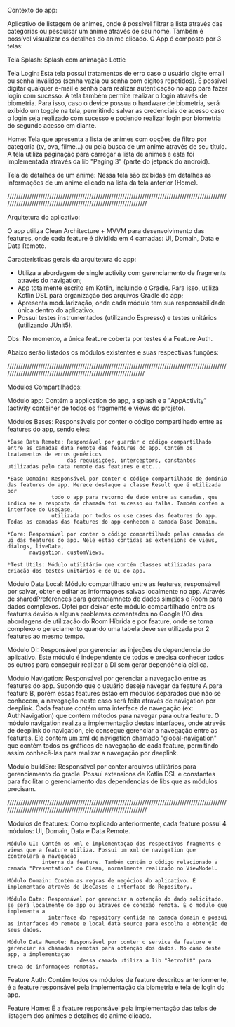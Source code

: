 Contexto do app:

Aplicativo de listagem de animes, onde é possível filtrar a lista através das categorias ou pesquisar um anime através de seu nome. Também é possível visualizar os
detalhes do anime clicado. O App é composto por 3 telas:

Tela Splash: Splash com animação Lottie

Tela Login: Esta tela possui tratamentos de erro caso o usuário digite email ou senha inválidos (senha vazia ou senha com dígitos repetidos). É
possível digitar qualquer e-mail e senha para realizar autenticação no app para fazer login com sucesso. A tela também permite realizar o login
através de biometria. Para isso, caso o device possua o hardware de biometria, será exibido um toggle na tela, permitindo salvar as credenciais de
acesso caso o login seja realizado com sucesso e podendo realizar login por biometria do segundo acesso em diante.

Home: Tela que apresenta a lista de animes com opções de filtro por categoria (tv, ova, filme...) ou pela busca de um anime através de seu título. A
tela utiliza paginação para carregar a lista de animes e esta foi implementada através da lib "Paging 3" (parte do jetpack do android).

Tela de detalhes de um anime: Nessa tela são exibidas em detalhes as informações de um anime clicado na lista da tela anterior (Home).

//////////////////////////////////////////////////////////////////////////////////////////////////////////////////////////////////////////////////////////////////

Arquitetura do aplicativo:

O app utiliza Clean Architecture + MVVM para desenvolvimento das features, onde cada feature é dividida em 4 camadas: UI, Domain, Data e Data Remote.

Características gerais da arquitetura do app:

* Utiliza a abordagem de single activity com gerenciamento de fragments através do navigation;
* App totalmente escrito em Kotlin, incluindo o Gradle. Para isso, utiliza Kotlin DSL para organização dos arquivos Gradle do app;
* Apresenta modularização, onde cada módulo tem sua responsabilidade única dentro do aplicativo.
* Possui testes instrumentados (utilizando Espresso) e testes unitários (utilizando JUnit5).

Obs: No momento, a única feature coberta por testes é a Feature Auth.

Abaixo serão listados os módulos existentes e suas respectivas funções:

/////////////////////////////////////////////////////////////////////////////////////////////////////////////////////////////////////////////////////////////////

Módulos Compartilhados:

Módulo app: Contém a application do app, a splash e a "AppActivity" (activity conteiner de todos os fragments e views do projeto).

Módulos Bases: Responsáveis por conter o código compartilhado entre as features do app, sendo eles:

    *Base Data Remote: Responsável por guardar o código compartilhado entre as camadas data remote das features do app. Contém os tratamentos de erros genéricos 
                       das requisições, interceptors, constantes utilizadas pelo data remote das features e etc...
      
    *Base Domain: Responsável por conter o código compartilhado de domínio das features do app. Merece destaque a classe Result que é utilizada por
                  todo o app para retorno de dado entre as camadas, que indica se a resposta da chamada foi sucesso ou falha. Também contém a interface do UseCase,
                  utilizada por todos os use cases das features do app. Todas as camadas das features do app conhecem a camada Base Domain.
                  
    *Core: Responsável por conter o código compartilhado pelas camadas de ui das features do app. Nele estão contidas as extensions de views, dialogs, liveData,
           navigation, customViews.
           
    *Test Utils: Módulo utilitário que contém classes utilizadas para criação dos testes unitários e de UI do app.

Módulo Data Local: Módulo compartilhado entre as features, responsável por salvar, obter e editar as informaçoes salvas localmente no app. Através de
sharedPreferences para gerenciamneto de dados simples e Room para dados complexos. Optei por deixar este módulo compartilhado entre as features devido
a alguns problemas comentados no Google I/O das abordagens de utilização do Room Híbrida e por feature, onde se torna complexo o gereciamento quando
uma tabela deve ser utilizada por 2 features ao mesmo tempo.

Módulo DI: Responsável por gerenciar as injeções de dependencia do aplicativo. Este módulo é independente de todos e precisa conhecer todos os outros
para conseguir realizar a DI sem gerar dependência cíclica.

Módulo Navigation: Responsável por gerenciar a navegação entre as features do app. Supondo que o usuário deseje navegar da feature A para feature B,
porém essas features estão em módulos separados que não se conhecem, a navegação neste caso será feita através de navigation por deeplink. Cada
feature contém uma interface de navegação (ex: AuthNavigation) que contém métodos para navegar para outra feature. O módulo navigation realiza a
implementação destas interfaces, onde através de deeplink do navigation, ele consegue gerenciar a navegação entre as features. Ele contém um xml de
navigation chamado "global-navigation" que contém todos os gráficos de navegação de cada feature, permitindo assim conhecê-las para realizar a
navegação por deeplink.

Módulo buildSrc: Responsável por conter arquivos utilitários para gerenciamento do gradle. Possui extensions de Kotlin DSL e constantes para facilitar
o gerenciamento das dependencias de libs que as módulos precisam.

//////////////////////////////////////////////////////////////////////////////////////////////////////////////////////////////////////////////////////////////////

Módulos de features: Como explicado anteriormente, cada feature possui 4 módulos: UI, Domain, Data e Data Remote.

    Módulo UI: Contém os xml e implementaçao dos respectivos fragments e views que a feature utiliza. Possui um xml de navigation que controlará a navegação
               interna da feature. Também contém o código relacionado a camada "Presentation" do Clean, normalmente realizado no ViewModel.
                  
    Módulo Domain: Contém as regras de negócios do aplicativo. É implementado através de UseCases e interface do Repository.
       
    Módulo Data: Responsável por gerenciar a obtenção do dado solicitado, se será localmente do app ou através de conexão remota. É o módulo que implementa a
                 interface do repository contida na camada domain e possui as interfaces do remote e local data source para escolha e obtenção de seus dados.
                    
    Módulo Data Remote: Responsável por conter o service da feature e gerenciar as chamadas remotas para obtenção dos dados. No caso deste app, a implementaçao
                           dessa camada utiliza a lib "Retrofit" para troca de informaçoes remotas.

Feature Auth: Contém todos os módulos de feature descritos anteriormente, é a feature responsável pela implementação da biometria e tela de login do
app.

Feature Home: É a feature responsável pela implementação das telas de listagem dos animes e detalhes do anime clicado.
